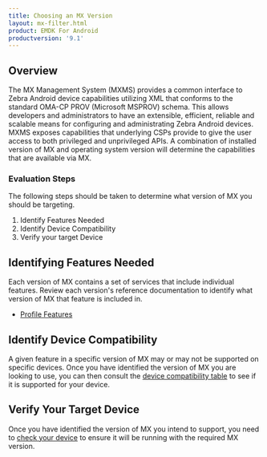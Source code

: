 ```yaml
---
title: Choosing an MX Version
layout: mx-filter.html
product: EMDK For Android
productversion: '9.1'
---
```


## Overview
The MX Management System (MXMS) provides a common interface to Zebra Android device capabilities utilizing XML that conforms to the standard OMA-CP PROV (Microsoft MSPROV) schema. This allows developers and administrators to have an extensible, efficient, reliable and scalable means for configuring and administrating Zebra Android devices. MXMS exposes capabilities that underlying CSPs provide to give the user access to both privileged and unprivileged APIs. A combination of installed version of MX and operating system version will determine the capabilities that are available via MX.

### Evaluation Steps
The following steps should be taken to determine what version of MX you should be targeting.

1. Identify Features Needed
2. Identify Device Compatibility
3. Verify your target Device

## Identifying Features Needed
Each version of MX contains a set of services that include individual features. Review each version's reference documentation to identify what version of MX that feature is included in.

* [Profile Features](/emdk-for-android/9-1/guide/profile-manager-guides)

## Identify Device Compatibility
A given feature in a specific version of MX may or may not be supported on specific devices. Once you have identified the version of MX you are looking to use, you can then consult the [device compatibility table](/emdk-for-android/9-1/mx/compatibility) to see if it is supported for your device.

## Verify Your Target Device
Once you have identified the version of MX you intend to support, you need to [check your device](/emdk-for-android/9-1/mx/version-on-device) to ensure it will be running with the required MX version.  





















